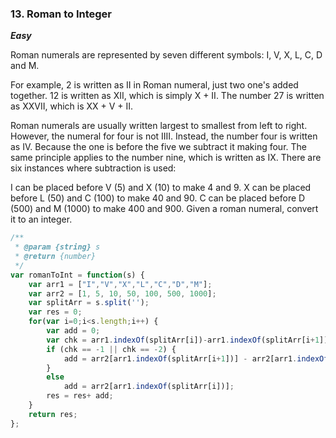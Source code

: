 ### 13. Roman to Integer

***Easy***

Roman numerals are represented by seven different symbols: I, V, X, L, C, D and M.

For example, 2 is written as II in Roman numeral, just two one's added together. 12 is written as XII, which is simply X + II. The number 27 is written as XXVII, which is XX + V + II.

Roman numerals are usually written largest to smallest from left to right. However, the numeral for four is not IIII. Instead, the number four is written as IV. Because the one is before the five we subtract it making four. The same principle applies to the number nine, which is written as IX. There are six instances where subtraction is used:

I can be placed before V (5) and X (10) to make 4 and 9. 
X can be placed before L (50) and C (100) to make 40 and 90. 
C can be placed before D (500) and M (1000) to make 400 and 900.
Given a roman numeral, convert it to an integer.

```JavaScript
/**
 * @param {string} s
 * @return {number}
 */
var romanToInt = function(s) {
    var arr1 = ["I","V","X","L","C","D","M"];
    var arr2 = [1, 5, 10, 50, 100, 500, 1000];
    var splitArr = s.split('');
    var res = 0;
    for(var i=0;i<s.length;i++) {
        var add = 0;
        var chk = arr1.indexOf(splitArr[i])-arr1.indexOf(splitArr[i+1]);
        if (chk == -1 || chk == -2) {
            add = arr2[arr1.indexOf(splitArr[i+1])] - arr2[arr1.indexOf(splitArr[i])];                  i++;
        }
        else
            add = arr2[arr1.indexOf(splitArr[i])];
        res = res+ add;
    }
    return res;
};
```
